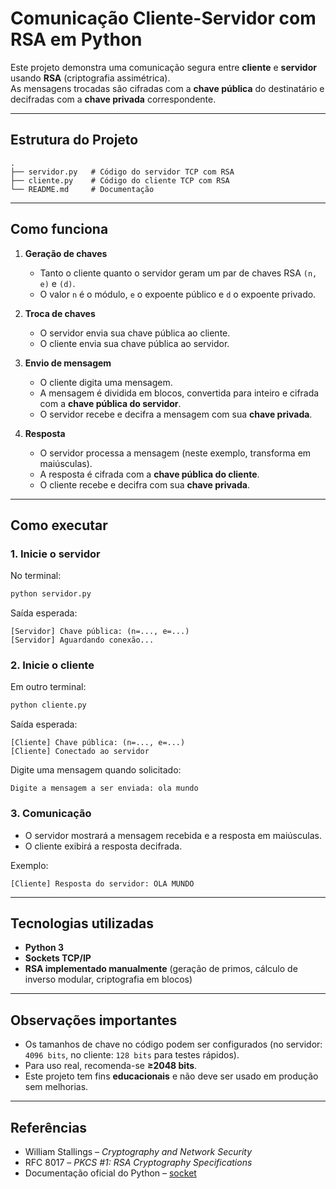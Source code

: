 #  Comunicação Cliente-Servidor com RSA em Python

Este projeto demonstra uma comunicação segura entre **cliente** e **servidor** usando **RSA** (criptografia assimétrica).  
As mensagens trocadas são cifradas com a **chave pública** do destinatário e decifradas com a **chave privada** correspondente.

---

##  Estrutura do Projeto

```
.
├── servidor.py   # Código do servidor TCP com RSA
├── cliente.py    # Código do cliente TCP com RSA
└── README.md     # Documentação
```

---

## Como funciona

1. **Geração de chaves**  
   - Tanto o cliente quanto o servidor geram um par de chaves RSA `(n, e)` e `(d)`.
   - O valor `n` é o módulo, `e` o expoente público e `d` o expoente privado.

2. **Troca de chaves**  
   - O servidor envia sua chave pública ao cliente.
   - O cliente envia sua chave pública ao servidor.

3. **Envio de mensagem**  
   - O cliente digita uma mensagem.
   - A mensagem é dividida em blocos, convertida para inteiro e cifrada com a **chave pública do servidor**.
   - O servidor recebe e decifra a mensagem com sua **chave privada**.

4. **Resposta**  
   - O servidor processa a mensagem (neste exemplo, transforma em maiúsculas).
   - A resposta é cifrada com a **chave pública do cliente**.
   - O cliente recebe e decifra com sua **chave privada**.

---

##  Como executar

### 1. Inicie o servidor
No terminal:
```bash
python servidor.py
```
Saída esperada:
```
[Servidor] Chave pública: (n=..., e=...)
[Servidor] Aguardando conexão...
```

### 2. Inicie o cliente
Em outro terminal:
```bash
python cliente.py
```
Saída esperada:
```
[Cliente] Chave pública: (n=..., e=...)
[Cliente] Conectado ao servidor
```

Digite uma mensagem quando solicitado:
```
Digite a mensagem a ser enviada: ola mundo
```

### 3. Comunicação
- O servidor mostrará a mensagem recebida e a resposta em maiúsculas.  
- O cliente exibirá a resposta decifrada.

Exemplo:
```
[Cliente] Resposta do servidor: OLA MUNDO
```

---

##  Tecnologias utilizadas

- **Python 3**
- **Sockets TCP/IP**
- **RSA implementado manualmente** (geração de primos, cálculo de inverso modular, criptografia em blocos)

---

## Observações importantes

- Os tamanhos de chave no código podem ser configurados (no servidor: `4096 bits`, no cliente: `128 bits` para testes rápidos).  
- Para uso real, recomenda-se **≥2048 bits**.  
- Este projeto tem fins **educacionais** e não deve ser usado em produção sem melhorias.

---

## Referências

- William Stallings – *Cryptography and Network Security*  
- RFC 8017 – *PKCS #1: RSA Cryptography Specifications*  
- Documentação oficial do Python – [socket](https://docs.python.org/3/library/socket.html)  
